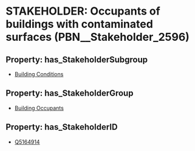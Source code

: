 # STAKEHOLDER: __Occupants of buildings with contaminated surfaces__ (PBN__Stakeholder_2596)

## Property: has_StakeholderSubgroup

* [Building Conditions](PBN__StakeholderSubgroup_67)

## Property: has_StakeholderGroup

* [Building Occupants](PBN__StakeholderGroup_11)

## Property: has_StakeholderID

* [Q5164914](Q5164914)

